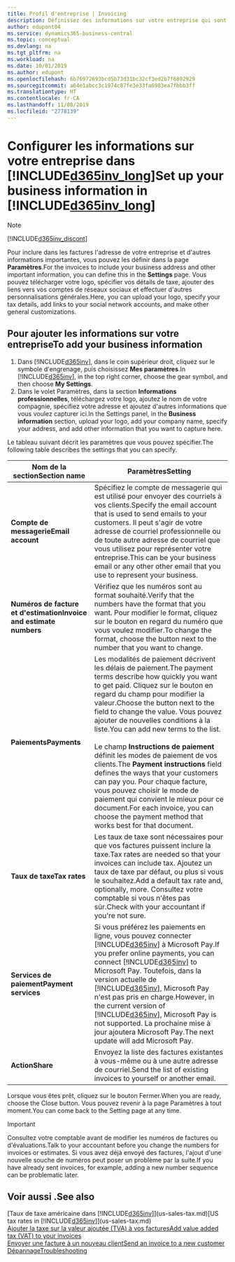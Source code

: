 ```yaml
---
title: Profil d'entreprise | Invoicing
description: Définissez des informations sur votre entreprise qui sont incluses dans vos factures, comme votre logo et l'adresse de votre compagnie.
author: edupont04
ms.service: dynamics365-business-central
ms.topic: conceptual
ms.devlang: na
ms.tgt_pltfrm: na
ms.workload: na
ms.date: 10/01/2019
ms.author: edupont
ms.openlocfilehash: 6b76972693bcd5b73d31bc32cf3ed2b7f6802929
ms.sourcegitcommit: a64e1abcc3c1974c87fe3e33fa6983ea7fbbb3ff
ms.translationtype: HT
ms.contentlocale: fr-CA
ms.lasthandoff: 11/08/2019
ms.locfileid: "2778139"
---
```

# <a name="set-up-your-business-information-in-included365inv_longincludesd365inv_longmd"></a><span data-ttu-id="9613d-103">Configurer les informations sur votre entreprise dans [!INCLUDE[d365inv_long](includes/d365inv_long.md)]</span><span class="sxs-lookup"><span data-stu-id="9613d-103">Set up your business information in [!INCLUDE[d365inv_long](includes/d365inv_long.md)]</span></span>
> [!Note]
> [!INCLUDE[d365inv_discont](includes/d365inv_discont.md)]

<span data-ttu-id="9613d-104">Pour inclure dans les factures l'adresse de votre entreprise et d'autres informations importantes, vous pouvez les définir dans la page **Paramètres**.</span><span class="sxs-lookup"><span data-stu-id="9613d-104">For the invoices to include your business address and other important information, you can define this in the **Settings** page.</span></span> <span data-ttu-id="9613d-105">Vous pouvez télécharger votre logo, spécifier vos détails de taxe, ajouter des liens vers vos comptes de réseaux sociaux et effectuer d'autres personnalisations générales.</span><span class="sxs-lookup"><span data-stu-id="9613d-105">Here, you can upload your logo, specify your tax details, add links to your social network accounts, and make other general customizations.</span></span>  

## <a name="to-add-your-business-information"></a><span data-ttu-id="9613d-106">Pour ajouter les informations sur votre entreprise</span><span class="sxs-lookup"><span data-stu-id="9613d-106">To add your business information</span></span>

1. <span data-ttu-id="9613d-107">Dans [!INCLUDE[d365inv](includes/d365inv.md)], dans le coin supérieur droit, cliquez sur le symbole d'engrenage, puis choisissez **Mes paramètres**.</span><span class="sxs-lookup"><span data-stu-id="9613d-107">In [!INCLUDE[d365inv](includes/d365inv.md)], in the top right corner, choose the gear symbol, and then choose **My Settings**.</span></span>  
2. <span data-ttu-id="9613d-108">Dans le volet Paramètres, dans la section **Informations professionnelles**, téléchargez votre logo, ajoutez le nom de votre compagnie, spécifiez votre adresse et ajoutez d'autres informations que vous voulez capturer ici.</span><span class="sxs-lookup"><span data-stu-id="9613d-108">In the Settings panel, in the **Business information** section, upload your logo, add your company name, specify your address, and add other information that you want to capture here.</span></span>  

<span data-ttu-id="9613d-109">Le tableau suivant décrit les paramètres que vous pouvez spécifier.</span><span class="sxs-lookup"><span data-stu-id="9613d-109">The following table describes the settings that you can specify.</span></span>  


|<span data-ttu-id="9613d-110">Nom de la section</span><span class="sxs-lookup"><span data-stu-id="9613d-110">Section name</span></span>  |<span data-ttu-id="9613d-111">Paramètres</span><span class="sxs-lookup"><span data-stu-id="9613d-111">Setting</span></span>  |
|--------------|---------|
|<span data-ttu-id="9613d-112">**Compte de messagerie**</span><span class="sxs-lookup"><span data-stu-id="9613d-112">**Email account**</span></span>|<span data-ttu-id="9613d-113">Spécifiez le compte de messagerie qui est utilisé pour envoyer des courriels à vos clients.</span><span class="sxs-lookup"><span data-stu-id="9613d-113">Specify the email account that is used to send emails to your customers.</span></span> <span data-ttu-id="9613d-114">Il peut s'agir de votre adresse de courriel professionnelle ou de toute autre adresse de courriel que vous utilisez pour représenter votre entreprise.</span><span class="sxs-lookup"><span data-stu-id="9613d-114">This can be your business email or any other other email that you use to represent your business.</span></span>|
|<span data-ttu-id="9613d-115">**Numéros de facture et d'estimation**</span><span class="sxs-lookup"><span data-stu-id="9613d-115">**Invoice and estimate numbers**</span></span>|<span data-ttu-id="9613d-116">Vérifiez que les numéros sont au format souhaité.</span><span class="sxs-lookup"><span data-stu-id="9613d-116">Verify that the numbers have the format that you want.</span></span> <span data-ttu-id="9613d-117">Pour modifier le format, cliquez sur le bouton en regard du numéro que vous voulez modifier.</span><span class="sxs-lookup"><span data-stu-id="9613d-117">To change the format, choose the button next to the number that you want to change.</span></span>|
|<span data-ttu-id="9613d-118">**Paiements**</span><span class="sxs-lookup"><span data-stu-id="9613d-118">**Payments**</span></span>|<span data-ttu-id="9613d-119">Les modalités de paiement décrivent les délais de paiement.</span><span class="sxs-lookup"><span data-stu-id="9613d-119">The payment terms describe how quickly you want to get paid.</span></span> <span data-ttu-id="9613d-120">Cliquez sur le bouton en regard du champ pour modifier la valeur.</span><span class="sxs-lookup"><span data-stu-id="9613d-120">Choose the button next to the field to change the value.</span></span> <span data-ttu-id="9613d-121">Vous pouvez ajouter de nouvelles conditions à la liste.</span><span class="sxs-lookup"><span data-stu-id="9613d-121">You can add new terms to the list.</span></span> </br> </br> <span data-ttu-id="9613d-122">Le champ **Instructions de paiement** définit les modes de paiement de vos clients.</span><span class="sxs-lookup"><span data-stu-id="9613d-122">The **Payment instructions** field defines the ways that your customers can pay you.</span></span> <span data-ttu-id="9613d-123">Pour chaque facture, vous pouvez choisir le mode de paiement qui convient le mieux pour ce document.</span><span class="sxs-lookup"><span data-stu-id="9613d-123">For each invoice, you can choose the payment method that works best for that document.</span></span>|
|<span data-ttu-id="9613d-124">**Taux de taxe**</span><span class="sxs-lookup"><span data-stu-id="9613d-124">**Tax rates**</span></span>|<span data-ttu-id="9613d-125">Les taux de taxe sont nécessaires pour que vos factures puissent inclure la taxe.</span><span class="sxs-lookup"><span data-stu-id="9613d-125">Tax rates are needed so that your invoices can include tax.</span></span> <span data-ttu-id="9613d-126">Ajoutez un taux de taxe par défaut, ou plus si vous le souhaitez.</span><span class="sxs-lookup"><span data-stu-id="9613d-126">Add a default tax rate and, optionally, more.</span></span> <span data-ttu-id="9613d-127">Consultez votre comptable si vous n'êtes pas sûr.</span><span class="sxs-lookup"><span data-stu-id="9613d-127">Check with your accountant if you're not sure.</span></span>|
|<span data-ttu-id="9613d-128">**Services de paiement**</span><span class="sxs-lookup"><span data-stu-id="9613d-128">**Payment services**</span></span>|<span data-ttu-id="9613d-129">Si vous préférez les paiements en ligne, vous pouvez connecter [!INCLUDE[d365inv](includes/d365inv.md)] à Microsoft Pay.</span><span class="sxs-lookup"><span data-stu-id="9613d-129">If you prefer online payments, you can connect [!INCLUDE[d365inv](includes/d365inv.md)] to Microsoft Pay.</span></span> <span data-ttu-id="9613d-130">Toutefois, dans la version actuelle de [!INCLUDE[d365inv](includes/d365inv.md)], Microsoft Pay n'est pas pris en charge.</span><span class="sxs-lookup"><span data-stu-id="9613d-130">However, in the current version of [!INCLUDE[d365inv](includes/d365inv.md)], Microsoft Pay is not supported.</span></span> <span data-ttu-id="9613d-131">La prochaine mise à jour ajoutera Microsoft Pay.</span><span class="sxs-lookup"><span data-stu-id="9613d-131">The next update will add Microsoft Pay.</span></span>|
|<span data-ttu-id="9613d-132">**Action**</span><span class="sxs-lookup"><span data-stu-id="9613d-132">**Share**</span></span>|<span data-ttu-id="9613d-133">Envoyez la liste des factures existantes à vous-même ou à une autre adresse de courriel.</span><span class="sxs-lookup"><span data-stu-id="9613d-133">Send the list of existing invoices to yourself or another email.</span></span>|

<span data-ttu-id="9613d-134">Lorsque vous êtes prêt, cliquez sur le bouton Fermer.</span><span class="sxs-lookup"><span data-stu-id="9613d-134">When you are ready, choose the Close button.</span></span> <span data-ttu-id="9613d-135">Vous pouvez revenir à la page Paramètres à tout moment.</span><span class="sxs-lookup"><span data-stu-id="9613d-135">You can come back to the Setting page at any time.</span></span>  

> [!IMPORTANT]  
> <span data-ttu-id="9613d-136">Consultez votre comptable avant de modifier les numéros de factures ou d'évaluations.</span><span class="sxs-lookup"><span data-stu-id="9613d-136">Talk to your accountant before you change the numbers for invoices or estimates.</span></span> <span data-ttu-id="9613d-137">Si vous avez déjà envoyé des factures, l'ajout d'une nouvelle souche de numéros peut poser un problème par la suite.</span><span class="sxs-lookup"><span data-stu-id="9613d-137">If you have already sent invoices, for example, adding a new number sequence can be problematic later.</span></span>  

## <a name="see-also"></a><span data-ttu-id="9613d-138">Voir aussi .</span><span class="sxs-lookup"><span data-stu-id="9613d-138">See also</span></span>
<span data-ttu-id="9613d-139">[Taux de taxe américaine dans [!INCLUDE[d365inv](includes/d365inv.md)]](us-sales-tax.md)</span><span class="sxs-lookup"><span data-stu-id="9613d-139">[US tax rates in [!INCLUDE[d365inv](includes/d365inv.md)]](us-sales-tax.md)</span></span>  
[<span data-ttu-id="9613d-140">Ajouter la taxe sur la valeur ajoutée (TVA) à vos factures</span><span class="sxs-lookup"><span data-stu-id="9613d-140">Add value added tax (VAT) to your invoices</span></span>](add-vat.md)  
[<span data-ttu-id="9613d-141">Envoyer une facture à un nouveau client</span><span class="sxs-lookup"><span data-stu-id="9613d-141">Send an invoice to a new customer</span></span>](send-invoice.md)  
[<span data-ttu-id="9613d-142">Dépannage</span><span class="sxs-lookup"><span data-stu-id="9613d-142">Troubleshooting</span></span>](about-troubleshooting.md)  
